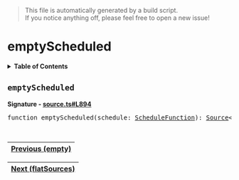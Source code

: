 > This file is automatically generated by a build script.<br>If you notice anything off, please feel free to open a new issue!

# emptyScheduled

<details><summary><b>Table of Contents</b></summary>

1. [<code>emptyScheduled</code>](#emptyScheduled)</details>

## <a name="emptyScheduled"></a><code>emptyScheduled</code>

<b>Signature - [source.ts#L894](..\/..\/packages\/core\/src\/source.ts#L894)</b>

<pre>function emptyScheduled(schedule: <a href="../06-api-schedule-functions/00-ScheduleFunction.md#ScheduleFunction">ScheduleFunction</a>): <a href="00-Source.md#Source-Interface">Source</a>&lt;never&gt;</pre><br>

| [Previous \(empty\)](10-empty.md#readme) |
| --- |

<div align="right">

| [Next \(flatSources\)](12-flatSources.md#readme) |
| --- |
</div>

